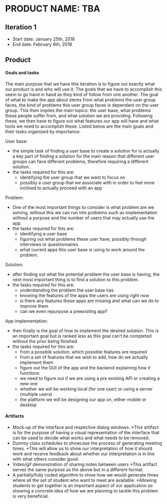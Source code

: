 # PRODUCT NAME: TBA

## Iteration 1

 * Start date: January 25th, 2018
 * End date: February 6th, 2018
 
 ## Product
 
 #### Goals and tasks 
The main purpose that we have this iteration is to figure out exactly what our product is and who will use it. The goals that we have to accomplish this seem to go hand in hand as they kind of follow from one another. The goal of what to make the app about stems from what problems the user group faces, the kind of problems this user group faces is dependant on the user group. This then implies the main topics: the user base, what problems these people suffer from, and what solution we are providing. Following these, we then have to figure out what features our app will have and what tools we need to accomplish these. Listed below are the main goals and their tasks organized by importance:

User base:  
* the simple task of finding a user base to create a solution for is actually a key part of finding a solution for the main reason that different user groups can face different problems, therefore requiring a different solution.  
* the tasks required for this are:  
  * identifying the user group that we want to focus on  
  * possibly a user group that we associate with in order to feel more inclined to actually proceed with an app

Problem:  
* One of the most important things to consider is what problem are we solving, without this we can run into problems such as implementation without a purpose and the number of users that may actually use the app.  
* the tasks required for this are:  
  * identifying a user base  
  * figuring out what problems these user have, possibly through  interviews or questionnaires
  * what current apps this user base is using to work around the problem.

Solution:  
* after finding out what the potential problem the user base is having, the next most important thing is to find a solution to this problem.  
* the tasks required for this are:  
  * understanding the problem the user base has  
  * knowing the features of the apps the users are using right now  
  * is there any features these apps are missing and what can we do to improve them  
  * can we even repurpose a preexisting app?

App implementation:  
* then finally is the goal of how to implement the desired solution. This is an important goal but is ranked less as this goal can’t be completed without the prior being finished.  
* the tasks required for this are:  
  * from a possible solution, which possible features are required  
  * from a set of features that we wish to add, how do we actually implement them  
  * figure out the GUI of the app and the backend explaining how it functions  
  * we need to figure out if we are using a pre existing API or creating a new one  
  * whether we will be working local (for one user) or using a server (multiple users)  
  * the platform we will be designing our app on, either mobile or desktop

#### Artifacts

* Mock-up of the interface and respective dialog windows.
*This artifact is for the purpose of having a visual representation of the interface that can be used to decide what works and what needs to be removed. 
* Dummy class schedules to showcase the process of generating meeting times.
*This will allow us to show our interpretation of how it should work and receive feedback about whether our interpretation is in line with what others consider good.
* Video/gif demonstration of sharing notes between users
*This artifact serves the same purpose as the above but in a different format.
* A partially/fully coded algorithm to show how we would generate times where all the set of student who want to meet are available.
*Allowing students to get together is an important aspect of our application so showing a concrete idea of how we are planning to tackle this problem is very beneficial.
